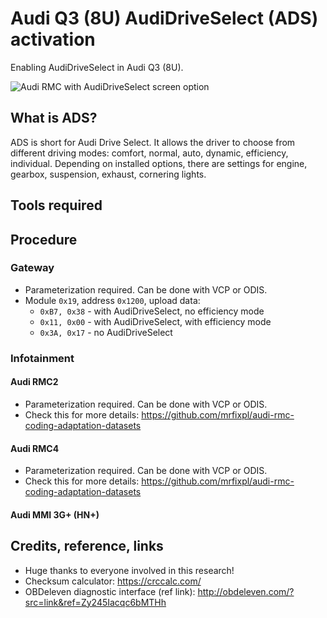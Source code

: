 # Audi Q3 (8U) AudiDriveSelect (ADS) activation
Enabling AudiDriveSelect in Audi Q3 (8U).

![Audi RMC with AudiDriveSelect screen option](https://github.com/mrfixpl/Audi-q3-8u-ADS/blob/main/images/RMC-AudiDriveSelect.jpg?raw=true)

## What is ADS?
ADS is short for Audi Drive Select. It allows the driver to choose from different driving modes: comfort, normal, auto, dynamic, efficiency, individual. Depending on installed options, there are settings for engine, gearbox, suspension, exhaust, cornering lights.

## Tools required

## Procedure
### Gateway
* Parameterization required. Can be done with VCP or ODIS.
* Module `0x19`, address `0x1200`, upload data:
  * `0xB7, 0x38` - with AudiDriveSelect, no efficiency mode
  * `0x11, 0x00` - with AudiDriveSelect, with efficiency mode
  * `0x3A, 0x17` - no AudiDriveSelect

### Infotainment
#### Audi RMC2
* Parameterization required. Can be done with VCP or ODIS.
* Check this for more details: https://github.com/mrfixpl/audi-rmc-coding-adaptation-datasets

#### Audi RMC4
* Parameterization required. Can be done with VCP or ODIS.
* Check this for more details: https://github.com/mrfixpl/audi-rmc-coding-adaptation-datasets

#### Audi MMI 3G+ (HN+)

## Credits, reference, links
* Huge thanks to everyone involved in this research!
* Checksum calculator: https://crccalc.com/
* OBDeleven diagnostic interface (ref link): http://obdeleven.com/?src=link&ref=Zy245Iacqc6bMTHh
